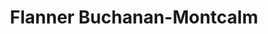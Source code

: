 ---
title: "Flanner Buchanan-Montcalm"
url: /indianapolis/flanner-buchanan-montcalm/
shop: Bestattungen
---